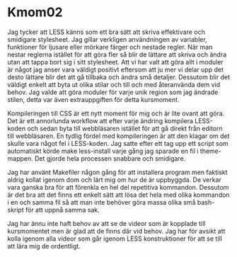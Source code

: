 Kmom02
===============================

Jag tycker att LESS känns som ett bra sätt att skriva effektivare och smidigare stylesheet. Jag gillar verkligen användningen av variabler, funktioner för ljusare eller mörkare färger och nestade regler. När man nestar reglerna istället för att göra fler så blir de lättare att skriva och ändra utan att tappa bort sig i sitt stylesheet. Att vi har valt att göra allt i moduler är något jag anser vara väldigt positivt eftersom att ju mer vi delar upp det desto lättare blir det att gå tillbaka och ändra små detaljer. Dessutom blir det väldigt enkelt att byta ut olika stilar och till och med återanvända dem vid behov. Jag valde att göra moduler för varje unik region som jag ändrade stilen, detta var även extrauppgiften för detta kursmoment.

Kompileringen till CSS är ett nytt moment för mig och är lite ovant att göra. Det är ett annorlunda workflow att efter varje ändring kompilera LESS-koden och sedan byta till webbläsaren istället för att gå direkt från editorn till webbläsaren. En tydlig fördel med kompileringen är att den klagar om det skulle vara något fel i LESS-koden. Jag satte efter ett tag upp ett script som automatiskt körde make less-install varje gång jag sparade en fil i theme-mappen. Det gjorde hela processen snabbare och smidigare.

Jag har använt Makefiler någon gång för att installera program men faktiskt aldrig kollat igenom dom och lärt mig om hur de är uppbyggda. De verkar vara ganska bra för att förenkla en hel del repetitiva kommandon. Dessutom är det bra att det finns ett enkelt sätt att lösa det hela med olika kommandon i en och samma fil så att man inte behöver göra massa olika små bash-skript för att uppnå samma sak.

Jag har ännu inte haft behov av att se de videor som är kopplade till kursmomentet men är glad att de finns där vid behov. Jag har för avsikt att kolla igenom alla videor som går igenom LESS konstruktioner för att se till att lära mig de ordentligt.
